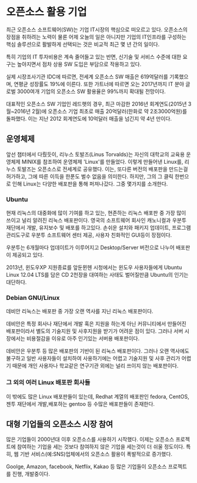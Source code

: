 # 오픈소스 활용 기업

최근 오픈소스 소프트웨어\(SW\)는 기업 IT시장의 핵심으로 떠오르고 있다. 오픈소스의 장점을 취하려는 노력이 물론 어제 오늘의 일은 아니지만 기업의 IT인프라를 구성하는 핵심 솔루션으로 활발하게 선택되는 것은 비교적 최근 몇 년 간의 일이다.

특히 기업의 IT 투자비용은 계속 줄어들고 있는 반면, 신기술 및 서비스 수준에 대한 요구는 높아지면서 점차 상용 SW 도입은 부담으로 작용하고 있다.

실제 시장조사기관 IDC에 따르면, 전세계 오픈소스 SW 매출은 619억달러를 기록했으며, 연평균 성장률도 19%에 이른다. 또한 가트너에 따르면 오는 2017년까지 IT 분야 글로벌 3000여개 기업의 오픈소스 SW 활용율은 99%까지 확대될 전망이다.

대표적인 오픈소스 SW 기업인 레드햇의 경우, 최근 마감한 2016년 회계연도\(2015년 3월~2016년 2월\)에 오픈소스 기업 최초로 매출 20억달러\(한화로 약 2조3000억원\)를 돌파했다. 이는 지난 2012 회계연도에 10억달러 매출을 넘긴지 약 4년 만이다.

## 운영체제

앞선 챕터에서 다뤘듯이, 리누스 토발즈\(Linus Torvalds\)는 자신의 대학교의 교육용 운영체제 MINIX를 참조하여 운영체제 'Linux'를 만들었다. 이렇게 만들어낸 Linux를, 리누스 토발즈는 오픈소스로 전세계로 공유했다. 이는, 또다른 버전의 배포판을 만드는걸 허가하고, 그에 따른 이득을 한푼도 벌수 없음을 의미한다. 하지만, 그의 그 클릭 한번으로 인해 Linux는 다양한 배포판을 통해 퍼져나갔다. 그중 몇가지를 소개한다.

### Ubuntu

현재 리눅스의 대중화에 많이 기여를 하고 있는, 현존하는 리눅스 배포판 중 가장 많이 쓰이고 널리 알려진 리눅스 배포판이다. 영국의 소프트웨어 회사인 캐노니컬과 우분투 재단에서 개발, 유지보수 및 배포를 하고있다. 손쉬운 설치와 패키지 업데이트, 프로그램 관리도구로 우분투 소프트웨어 센터 제공, 사용자 친화적인 GUI등이 장점이다.

우분투는 6개월마다 업데이트가 이루어지고 Desktop/Server 버전으로 나누어 배포판이 제공되고 있다.

2013년, 윈도우XP 지원종료를 앞둔뮌헨 시청에서는 윈도우 사용자들에게 Ubuntu Linux 12.04 LTS를 담은 CD 2천장을 대여하는 사태도 벌어질만큼 Ubuntu의 인기는 대단하다.

### Debian GNU/Linux

데비안 리눅스는 배포판 중 가장 오랜 역사를 지닌 리눅스 배포판이다.

데비안은 특정 회사나 재단에서 개발 혹은 지원을 하는게 아닌 커뮤니티에서 만들어진 배포판이라서 별도의 기술지원 및 사후지원을 받기가 어려운 점이 있다. 그러나 서버 시장에서는 비용절감을 이유로 아주 인기있는 서버용 배포판이다.

데비안은 우분투 등 많은 배포판의 기반이 된 리눅스 배포판이다. 그러나 오랜 역사에도 불구하고 일반 사용자들이 설치하여 사용하기에는 어렵고 기술지원 및 사후 관리가 어렵기 때문에 개인 사용자나 학교같은 연구기관 외에는 널리 쓰이지 않는 배포판이다.

### 그 외의 여러 Linux 배포판 회사들

이 밖에도 많은 Linux 배포판들이 있는데, Redhat 계열의 배포판인 fedora, CentOS, 젠투 재단에서 개발,배포하는 gentoo 등 수많은 배포판들이 존재한다.

## 대형 기업들의 오픈소스 시장 참여

많은 기업들이 2000년대 이후 오픈소스를 사용하기 시작했다. 이제는 오픈소스 프로젝트에 참여하는 기업을 세는 것보다 참여하지 않은 기업을 세는것이 더 쉬울 정도이다. 특히, 웹 기반 서비스\(예:SNS\)업체에서의 오픈소스 활용이 폭발적으로 증가했다.

Goolge, Amazon, facebook, Netflix, Kakao 등 많은 기업들이 오픈소스 프로젝트를 진행, 개발중이다.



